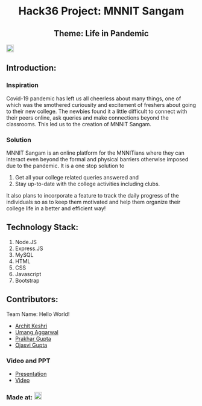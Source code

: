 <h1 align="center">Hack36 Project: MNNIT Sangam</h1>
<h2 align="center">Theme: Life in Pandemic</h2>
<p align="center">
</p>

<a href="https://hack36.com"> <img src="http://bit.ly/BuiltAtHack36" height=20px> </a>


## Introduction:
### Inspiration
   Covid-19 pandemic has left us all cheerless about many things, one of which was the smothered curiousity and excitement of freshers about going to their new college. The newbies found it a little difficult to connect with their peers online, ask queries and make connections beyond the classrooms. This led us to the creation of MNNIT Sangam.  
### Solution
   MNNIT Sangam is an online platform for the MNNITians where they can interact even beyond the formal and physical barriers otherwise imposed due to the pandemic. It is a one stop solution to 
   1. Get all your college related queries answered and 
   2. Stay up-to-date with the college activities including clubs. 

It also plans to incorporate a feature to track the daily progress of the individuals so as to keep them motivated and help them organize their college life in a better and efficient way!
  
## Technology Stack:
  1) Node.JS
  2) Express.JS
  3) MySQL 
  4) HTML
  5) CSS
  6) Javascript
  7) Bootstrap
  

## Contributors:

Team Name: Hello World!

* [Archit Keshri](https://github.com/architkeshri)
* [Umang Aggarwal](https://github.com/Umang-19)
* [Prakhar Gupta](https://github.com/Prakhar1106)
* [Ojasvi Gupta](https://github.com/coder-oj)

### Video and PPT

* [Presentation](https://drive.google.com/file/d/14orHQCZG1sgK6s-tMEv21Fxt29-6U6cU/view?usp=sharing)
* [Video](https://youtu.be/CrtPM8L8QxE)

### Made at: <a href="https://hack36.com"> <img src="http://bit.ly/BuiltAtHack36" height=20px> </a>

